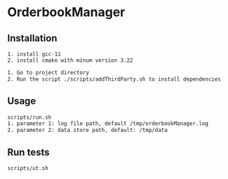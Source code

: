# OrderbookManager

## Installation

```Prerequisite
1. install gcc-11
2. install cmake with minum version 3.22
```

```sh
1. Go to project directory
2. Run the script ./scripts/addThirdParty.sh to install dependencies
```

## Usage

```sh
scripts/run.sh 
1. parameter 1: log file path, default /tmp/orderbookManager.log
2. parameter 2: data store path, default: /tmp/data
```

## Run tests

```sh
scripts/ut.sh
```